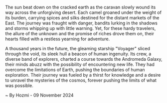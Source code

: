 
The sun beat down on the cracked earth as the caravan slowly wound its way across the unforgiving desert. Each camel groaned under the weight of its burden, carrying spices and silks destined for the distant markets of the East. The journey was fraught with danger, bandits lurking in the shadows and storms whipping up with little warning. Yet, for these hardy travelers, the allure of the unknown and the promise of riches drove them on, their hearts filled with a restless yearning for adventure. 

A thousand years in the future, the gleaming starship "Voyager" sliced through the void, its sleek hull a beacon of human ingenuity. Its crew, a diverse band of explorers, charted a course towards the Andromeda Galaxy, their minds abuzz with the possibility of encountering new life. They had overcome the limitations of Earth, pushing the boundaries of human exploration. Their journey was fueled by a thirst for knowledge and a desire to unravel the mysteries of the cosmos, forever pushing the limits of what was possible. 

~ By Hozmi - 09 November 2024
